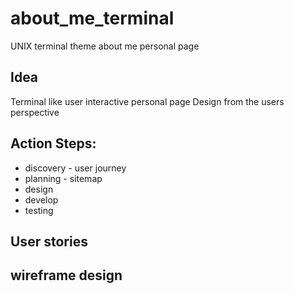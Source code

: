 # about_me_terminal
UNIX terminal theme about me personal page

## Idea
Terminal like user interactive personal page
Design from the users perspective

## Action Steps:
* discovery - user journey
* planning - sitemap
* design
* develop
* testing


## User stories

## wireframe design

